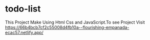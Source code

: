 # todo-list
This Project Make Using Html Css and JavaScript.To see Project Visit https://66b4bcb7cf2c55008d4fb10a--flourishing-empanada-ecac57.netlify.app/
